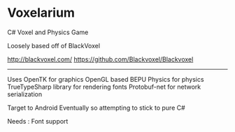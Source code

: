 # Voxelarium
C# Voxel and Physics Game

Loosely based off of BlackVoxel


http://blackvoxel.com/
https://github.com/Blackvoxel/Blackvoxel


---
Uses OpenTK for graphics
	OpenGL based
BEPU Physics for physics
TrueTypeSharp library for rendering fonts
Protobuf-net for network serialization

Target to Android Eventually so attempting to stick to pure C#

Needs : 
	Font support
        

